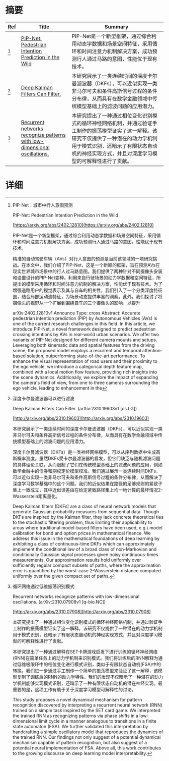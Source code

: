 # 摘要

| Ref | Title | Summary |
| --- | --- | --- |
| [^1] | [PIP-Net: Pedestrian Intention Prediction in the Wild](https://arxiv.org/abs/2402.12810) | PIP-Net是一个新型框架，通过综合利用动态学数据和场景空间特征，采用循环和时间注意力机制解决方案，成功预测行人通过马路的意图，性能优于现有技术。 |
| [^2] | [Deep Kalman Filters Can Filter.](http://arxiv.org/abs/2310.19603) | 本研究展示了一类连续时间的深度卡尔曼滤波器（DKFs），可以近似实现一类非马尔可夫和条件高斯信号过程的条件分布律，从而具有在数学金融领域中传统模型基础上的滤波问题的应用潜力。 |
| [^3] | [Recurrent networks recognize patterns with low-dimensional oscillations.](http://arxiv.org/abs/2310.07908) | 本研究提出了一种通过相位变化识别模式的循环神经网络机制，并通过验证手工制作的振荡模型证实了这一解释。该研究不仅提供了一种潜在的动力学机制用于模式识别，还暗示了有限状态自动机的神经实现方式，并且对深度学习模型的可解释性进行了贡献。 |

# 详细

[^1]: PIP-Net：城市中行人意图预测

    PIP-Net: Pedestrian Intention Prediction in the Wild

    [https://arxiv.org/abs/2402.12810](https://arxiv.org/abs/2402.12810)

    PIP-Net是一个新型框架，通过综合利用动态学数据和场景空间特征，采用循环和时间注意力机制解决方案，成功预测行人通过马路的意图，性能优于现有技术。

    

    精准的自动驾驶车辆（AVs）对行人意图的预测是当前该领域的一项研究挑战。在本文中，我们介绍了PIP-Net，这是一个新颖的框架，旨在预测AVs在现实世界城市场景中的行人过马路意图。我们提供了两种针对不同摄像头安装和设置设计的PIP-Net变种。利用来自行驶场景的动力学数据和空间特征，所提出的模型采用循环和时间注意力机制的解决方案，性能优于现有技术。为了增强道路用户的视觉表示及其与自车的相关性，我们引入了一个分类深度特征图，结合局部运动流特征，为场景动态提供丰富的洞察。此外，我们探讨了将摄像头的视野从一个扩展到围绕自车的三个摄像头的影响，以提升

    arXiv:2402.12810v1 Announce Type: cross  Abstract: Accurate pedestrian intention prediction (PIP) by Autonomous Vehicles (AVs) is one of the current research challenges in this field. In this article, we introduce PIP-Net, a novel framework designed to predict pedestrian crossing intentions by AVs in real-world urban scenarios. We offer two variants of PIP-Net designed for different camera mounts and setups. Leveraging both kinematic data and spatial features from the driving scene, the proposed model employs a recurrent and temporal attention-based solution, outperforming state-of-the-art performance. To enhance the visual representation of road users and their proximity to the ego vehicle, we introduce a categorical depth feature map, combined with a local motion flow feature, providing rich insights into the scene dynamics. Additionally, we explore the impact of expanding the camera's field of view, from one to three cameras surrounding the ego vehicle, leading to enhancement in the
    
[^2]: 深度卡尔曼滤波器可以进行滤波

    Deep Kalman Filters Can Filter. (arXiv:2310.19603v1 [cs.LG])

    [http://arxiv.org/abs/2310.19603](http://arxiv.org/abs/2310.19603)

    本研究展示了一类连续时间的深度卡尔曼滤波器（DKFs），可以近似实现一类非马尔可夫和条件高斯信号过程的条件分布律，从而具有在数学金融领域中传统模型基础上的滤波问题的应用潜力。

    

    深度卡尔曼滤波器（DKFs）是一类神经网络模型，可以从序列数据中生成高斯概率测度。虽然DKFs受卡尔曼滤波器的启发，但它们缺乏与随机滤波问题的具体理论关联，从而限制了它们在传统模型基础上的滤波问题的应用，例如数学金融中的债券和期权定价模型校准。我们通过展示一类连续时间DKFs，可以近似实现一类非马尔可夫和条件高斯信号过程的条件分布律，从而解决了深度学习数学基础中的这个问题。我们的近似结果在路径的足够规则的紧致子集上一致成立，其中近似误差由在给定紧致路径集上均一地计算的最坏情况2-Wasserstein距离量化。

    Deep Kalman filters (DKFs) are a class of neural network models that generate Gaussian probability measures from sequential data. Though DKFs are inspired by the Kalman filter, they lack concrete theoretical ties to the stochastic filtering problem, thus limiting their applicability to areas where traditional model-based filters have been used, e.g.\ model calibration for bond and option prices in mathematical finance. We address this issue in the mathematical foundations of deep learning by exhibiting a class of continuous-time DKFs which can approximately implement the conditional law of a broad class of non-Markovian and conditionally Gaussian signal processes given noisy continuous-times measurements. Our approximation results hold uniformly over sufficiently regular compact subsets of paths, where the approximation error is quantified by the worst-case 2-Wasserstein distance computed uniformly over the given compact set of paths.
    
[^3]: 循环网络通过低维振荡识别模式

    Recurrent networks recognize patterns with low-dimensional oscillations. (arXiv:2310.07908v1 [q-bio.NC])

    [http://arxiv.org/abs/2310.07908](http://arxiv.org/abs/2310.07908)

    本研究提出了一种通过相位变化识别模式的循环神经网络机制，并通过验证手工制作的振荡模型证实了这一解释。该研究不仅提供了一种潜在的动力学机制用于模式识别，还暗示了有限状态自动机的神经实现方式，并且对深度学习模型的可解释性进行了贡献。

    

    本研究提出了一种通过解释在SET卡牌游戏启发下进行训练的循环神经网络(RNN)在简单任务上的动力学机制来识别模式。我们将训练后的RNN解释为通过低维极限环中的相位变化进行模式识别，类似于有限状态自动机(FSA)中的转换。我们进一步通过手工制作一个简单的振荡模型来验证了这一解释，该模型复制了训练后的RNN的动力学特性。我们的发现不仅暗示了一种潜在的动力学机制能够实现模式识别，还暗示了一种有限状态自动机的潜在神经实现。最重要的是，这项工作有助于关于深度学习模型可解释性的讨论。

    This study proposes a novel dynamical mechanism for pattern recognition discovered by interpreting a recurrent neural network (RNN) trained on a simple task inspired by the SET card game. We interpreted the trained RNN as recognizing patterns via phase shifts in a low-dimensional limit cycle in a manner analogous to transitions in a finite state automaton (FSA). We further validated this interpretation by handcrafting a simple oscillatory model that reproduces the dynamics of the trained RNN. Our findings not only suggest of a potential dynamical mechanism capable of pattern recognition, but also suggest of a potential neural implementation of FSA. Above all, this work contributes to the growing discourse on deep learning model interpretability.
    

